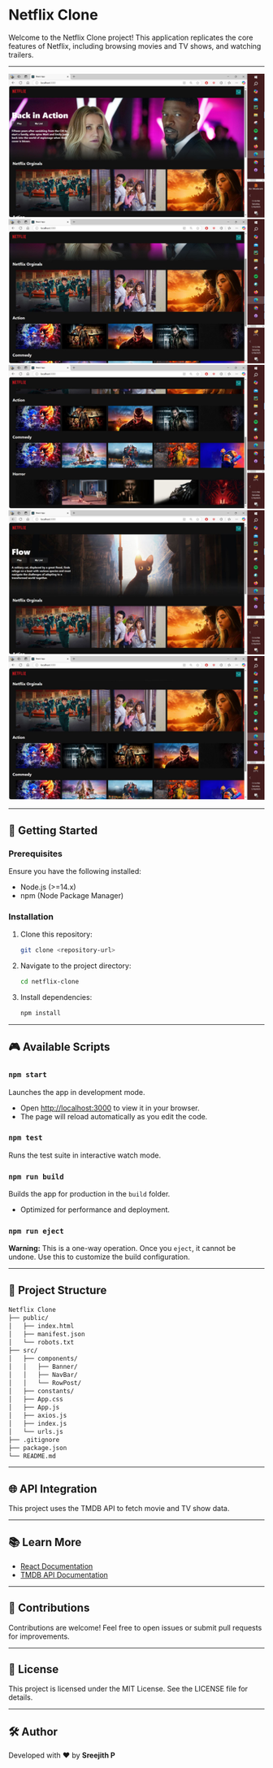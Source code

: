 # Netflix Clone

Welcome to the Netflix Clone project! This application replicates the core features of Netflix, including browsing movies and TV shows, and watching trailers.

---

![Application Screenshot](Netflix1.JPG)
![Application Screenshot](Netflix3.JPG)
![Application Screenshot](Netflix4.JPG)
![Application Screenshot](Netfli5.JPG)
![Application Screenshot](Netflix6.JPG)

---

## 🚀 Getting Started

### Prerequisites
Ensure you have the following installed:
- Node.js (>=14.x)
- npm (Node Package Manager)

### Installation
1. Clone this repository:
   ```bash
   git clone <repository-url>
   ```
2. Navigate to the project directory:
   ```bash
   cd netflix-clone
   ```
3. Install dependencies:
   ```bash
   npm install
   ```

---

## 🎮 Available Scripts

### `npm start`
Launches the app in development mode.
- Open [http://localhost:3000](http://localhost:3000) to view it in your browser.
- The page will reload automatically as you edit the code.

### `npm test`
Runs the test suite in interactive watch mode.

### `npm run build`
Builds the app for production in the `build` folder.
- Optimized for performance and deployment.

### `npm run eject`
**Warning:** This is a one-way operation. Once you `eject`, it cannot be undone. Use this to customize the build configuration.

---

## 📁 Project Structure
```plaintext
Netflix Clone
├── public/
│   ├── index.html
│   ├── manifest.json
│   └── robots.txt
├── src/
│   ├── components/
│   │   ├── Banner/
│   │   ├── NavBar/
│   │   └── RowPost/
│   ├── constants/
│   ├── App.css
│   ├── App.js
│   ├── axios.js
│   ├── index.js
│   └── urls.js
├── .gitignore
├── package.json
└── README.md
```

---

## 🌐 API Integration
This project uses the TMDB API to fetch movie and TV show data.

---

## 📚 Learn More
- [React Documentation](https://reactjs.org/)
- [TMDB API Documentation](https://www.themoviedb.org/documentation/api)

---

## 🙌 Contributions
Contributions are welcome! Feel free to open issues or submit pull requests for improvements.

---

## 📜 License
This project is licensed under the MIT License. See the LICENSE file for details.

---

## 🛠️ Author
Developed with ❤️ by **Sreejith P**
